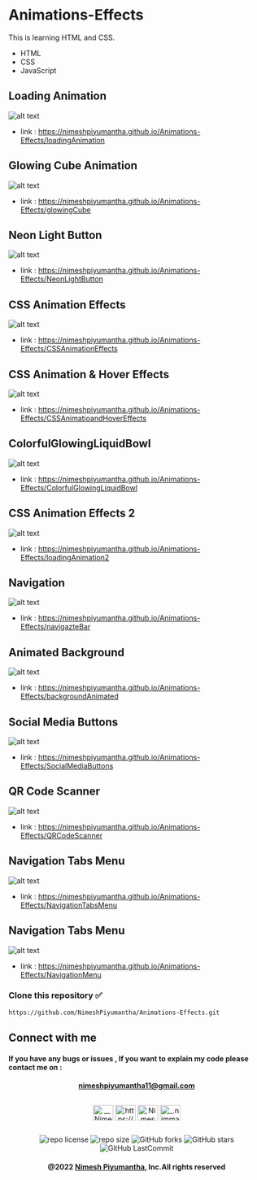 # Animations-Effects

This is learning HTML and CSS.
* HTML
* CSS
* JavaScript

## Loading Animation
![alt text](https://github.com/NimeshPiyumantha/Animations-Effects/blob/main/assests/loadingAnimation.png)
* link : https://nimeshpiyumantha.github.io/Animations-Effects/loadingAnimation

## Glowing Cube Animation
![alt text](https://github.com/NimeshPiyumantha/Animations-Effects/blob/main/assests/Screenshot%20(101).png)
* link : https://nimeshpiyumantha.github.io/Animations-Effects/glowingCube

## Neon Light Button
![alt text](https://github.com/NimeshPiyumantha/Animations-Effects/blob/main/assests/NeonLightButton.png)
* link : https://nimeshpiyumantha.github.io/Animations-Effects/NeonLightButton

## CSS Animation Effects
![alt text](https://github.com/NimeshPiyumantha/Animations-Effects/blob/main/assests/AnimationEffects.png)
* link : https://nimeshpiyumantha.github.io/Animations-Effects/CSSAnimationEffects

## CSS Animation & Hover Effects
![alt text](https://github.com/NimeshPiyumantha/Animations-Effects/blob/main/assests/IsometricDesign.png)
* link : https://nimeshpiyumantha.github.io/Animations-Effects/CSSAnimatioandHoverEffects

## ColorfulGlowingLiquidBowl
![alt text](https://github.com/NimeshPiyumantha/Animations-Effects/blob/main/assests/ColorfulGlowingLiquidBowl.png)
* link : https://nimeshpiyumantha.github.io/Animations-Effects/ColorfulGlowingLiquidBowl

## CSS Animation Effects 2
![alt text](https://github.com/NimeshPiyumantha/Animations-Effects/blob/main/assests/animate2.png)
* link : https://nimeshpiyumantha.github.io/Animations-Effects/loadingAnimation2

## Navigation
![alt text](https://github.com/NimeshPiyumantha/Animations-Effects/blob/main/assests/navigation.png)
* link : https://nimeshpiyumantha.github.io/Animations-Effects/navigazteBar

## Animated Background
![alt text](https://github.com/NimeshPiyumantha/Animations-Effects/blob/main/assests/animatedBackground.png)
* link : https://nimeshpiyumantha.github.io/Animations-Effects/backgroundAnimated

## Social Media Buttons
![alt text](https://github.com/NimeshPiyumantha/Animations-Effects/blob/main/assests/socialMedia.png)
* link : https://nimeshpiyumantha.github.io/Animations-Effects/SocialMediaButtons

## QR Code Scanner
![alt text](https://github.com/NimeshPiyumantha/Animations-Effects/blob/main/assests/qr_code.png)
* link : https://nimeshpiyumantha.github.io/Animations-Effects/QRCodeScanner

## Navigation Tabs Menu
![alt text](https://github.com/NimeshPiyumantha/Animations-Effects/blob/main/assests/NavigationTab.png)
* link : https://nimeshpiyumantha.github.io/Animations-Effects/NavigationTabsMenu

## Navigation Tabs Menu
![alt text](https://github.com/NimeshPiyumantha/Animations-Effects/blob/main/assests/magicnavigation.png)
* link : https://nimeshpiyumantha.github.io/Animations-Effects/NavigationMenu


###  
### Clone this repository ✅
```md
https://github.com/NimeshPiyumantha/Animations-Effects.git
```
##  Connect with me
#### If you have any bugs or issues , If you want to explain my code please contact me on :
<div align="center">

#### nimeshpiyumantha11@gmail.com
</div>

##
<p align="center">
<a href="https://twitter.com/NPiyumantha60"><img align="center" src="https://raw.githubusercontent.com/rahuldkjain/github-profile-readme-generator/master/src/images/icons/Social/twitter.svg" alt="__NimeshPiyumantha__" height="30" width="40" /></a>
<a href="https://www.linkedin.com/in/nimesh-piyumantha-33736a222" target="blank"><img align="center" src="https://raw.githubusercontent.com/rahuldkjain/github-profile-readme-generator/master/src/images/icons/Social/linked-in-alt.svg" alt="https://www.linkedin.com/public-profile/settings?trk=d_flagship3_profile_self_view_public_profile" height="30" width="40" /></a>
<a href="https://www.facebook.com/profile.php?id=100025931563090" target="blank"><img align="center" src="https://raw.githubusercontent.com/rahuldkjain/github-profile-readme-generator/master/src/images/icons/Social/facebook.svg" alt="Nimesh Piyumantha" height="30" width="40" /></a>
<a href="https://www.instagram.com/_.nimmaa._/" target="blank"><img align="center" src="https://raw.githubusercontent.com/rahuldkjain/github-profile-readme-generator/master/src/images/icons/Social/instagram.svg" alt="_.nimmaa._" height="30" width="40" /></a>
</p>

##
<div align="center">

![repo license](https://img.shields.io/github/license/NimeshPiyumantha/Animations-Effects?&labelColor=black&color=3867d6&style=for-the-badge)
![repo size](https://img.shields.io/github/repo-size/NimeshPiyumantha/Animations-Effects?label=Repo%20Size&style=for-the-badge&labelColor=black&color=20bf6b)
![GitHub forks](https://img.shields.io/github/forks/NimeshPiyumantha/Animations-Effects?&labelColor=black&color=0fb9b1&style=for-the-badge)
![GitHub stars](https://img.shields.io/github/stars/NimeshPiyumantha/Animations-Effects?&labelColor=black&color=f7b731&style=for-the-badge)
![GitHub LastCommit](https://img.shields.io/github/last-commit/NimeshPiyumantha/Animations-Effects?logo=github&labelColor=black&color=d1d8e0&style=for-the-badge)
</div>

<div align="center">

#### @2022 [Nimesh Piyumantha](https://github.com/NimeshPiyumantha/), Inc.All rights reserved
</div>
